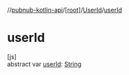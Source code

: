 //[pubnub-kotlin-api](../../../index.md)/[[root]](../index.md)/[UserId](index.md)/[userId](user-id.md)

# userId

[js]\
abstract var [userId](user-id.md): [String](https://kotlinlang.org/api/core/kotlin-stdlib/kotlin/-string/index.html)
